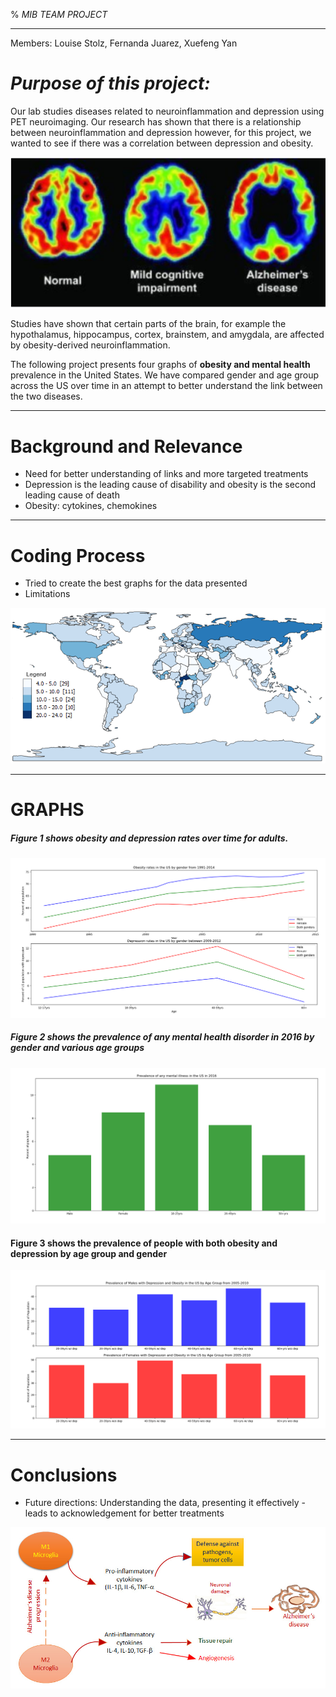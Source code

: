 % _MIB TEAM PROJECT_
_____________
Members: Louise Stolz, Fernanda Juarez, Xuefeng Yan

# _**Purpose of this project:**_
Our lab studies diseases related to neuroinflammation and depression using PET neuroimaging.
Our research has shown that there is a relationship between neuroinflammation and depression however, for this project, we wanted to
see if there was a correlation between depression and obesity.

![Neuroinflammation image](neuroMIB.PNG)

Studies have shown that certain parts of the brain, for example the hypothalamus, hippocampus, cortex, brainstem, and amygdala, are affected by obesity-derived neuroinflammation.

The following project presents four graphs of **obesity and mental health** prevalence in the United States.
We have compared gender and age group across the US over time in an attempt to better understand the link between the two diseases.

____________________________________________________

# **Background and Relevance**
- Need for better understanding of links and more targeted treatments
- Depression is the leading cause of disability and obesity is the second leading cause of death
- Obesity: cytokines, chemokines 

___________________________________________________

# **Coding Process**
- Tried to create the best graphs for the data presented
- Limitations

![chloropleth](chloropleth.png)

_______________________________________________________

# **GRAPHS**

##### Figure 1 shows obesity and depression rates over time for adults.
![obesity_and_depression_linegraphs](obesity_and_depression_linegraphs.PNG)

##### Figure 2 shows the prevalence of any mental health disorder in 2016 by gender and various age groups
![bar_graph_mental_health](bar_graph_mental_health.PNG)


#### Figure 3 shows the prevalence of people with both obesity and depression by age group and gender
![depression_and_obesity_graphs](depression_and_obesity_graphs.PNG)

__________________________________________________________
# **Conclusions**

- Future directions: Understanding the data, presenting it effectively - leads to acknowledgement for better treatments

![neuroinflammation](neuroinflammation.jpg)



